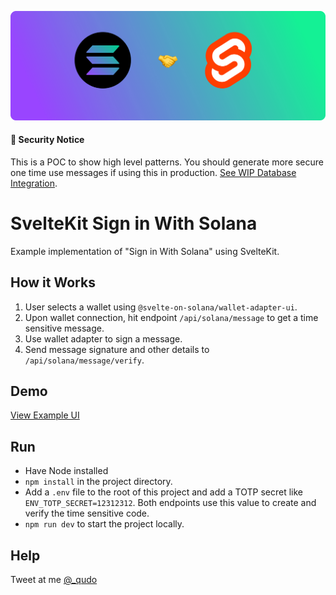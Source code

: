 ![banner](/doc/banner.png)

#### 🚨 Security Notice
This is a POC to show high level patterns. You should generate more secure one time use messages if using this in production.
[See WIP Database Integration](https://github.com/qudo-code/svelte-sign-in-with-solana/tree/feat/database-integration).

# SvelteKit Sign in With Solana
Example implementation of "Sign in With Solana" using SvelteKit.

## How it Works
1. User selects a wallet using `@svelte-on-solana/wallet-adapter-ui`.
2. Upon wallet connection, hit endpoint `/api/solana/message` to get a time sensitive message.
3. Use wallet adapter to sign a message.
4. Send message signature and other details to `/api/solana/message/verify`.

## Demo
[View Example UI](https://svelte-sign-in-with-solana.vercel.app/)

## Run
- Have Node installed
- `npm install` in the project directory.
- Add a `.env` file to the root of this project and add a TOTP secret like `ENV_TOTP_SECRET=12312312`. Both endpoints use this value to create and verify the time sensitive code. 
- `npm run dev` to start the project locally.

## Help
Tweet at me [@_qudo](https://twitter.com/_qudo)
